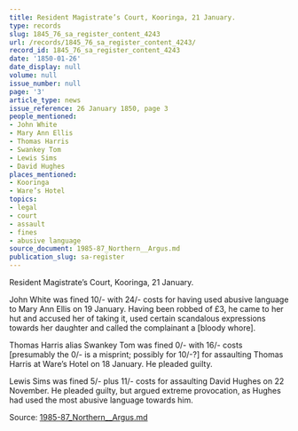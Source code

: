 ```yaml
---
title: Resident Magistrate’s Court, Kooringa, 21 January.
type: records
slug: 1845_76_sa_register_content_4243
url: /records/1845_76_sa_register_content_4243/
record_id: 1845_76_sa_register_content_4243
date: '1850-01-26'
date_display: null
volume: null
issue_number: null
page: '3'
article_type: news
issue_reference: 26 January 1850, page 3
people_mentioned:
- John White
- Mary Ann Ellis
- Thomas Harris
- Swankey Tom
- Lewis Sims
- David Hughes
places_mentioned:
- Kooringa
- Ware’s Hotel
topics:
- legal
- court
- assault
- fines
- abusive language
source_document: 1985-87_Northern__Argus.md
publication_slug: sa-register
---
```


Resident Magistrate’s Court, Kooringa, 21 January.

John White was fined 10/- with 24/- costs for having used abusive language to Mary Ann Ellis on 19 January.  Having been robbed of £3, he came to her hut and accused her of taking it, used certain scandalous expressions towards her daughter and called the complainant a [bloody whore].

Thomas Harris alias Swankey Tom was fined 0/- with 16/- costs [presumably the 0/- is a misprint; possibly for 10/-?] for assaulting Thomas Harris at Ware’s Hotel on 18 January.  He pleaded guilty.

Lewis Sims was fined 5/- plus 11/- costs for assaulting David Hughes on 22 November.  He pleaded guilty, but argued extreme provocation, as Hughes had used the most abusive language towards him.

Source: [1985-87_Northern__Argus.md](/downloads/markdown/1985-87_Northern__Argus.md)

